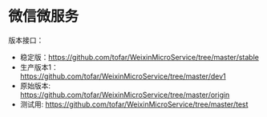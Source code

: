 # 微信微服务
版本接口：

+ 稳定版：https://github.com/tofar/WeixinMicroService/tree/master/stable
+ 生产版本1：https://github.com/tofar/WeixinMicroService/tree/master/dev1
+ 原始版本: https://github.com/tofar/WeixinMicroService/tree/master/origin
+ 测试用: https://github.com/tofar/WeixinMicroService/tree/master/test


